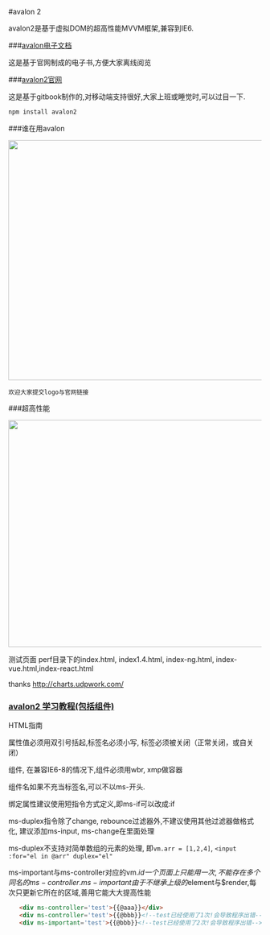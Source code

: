 #avalon 2 

avalon2是基于虚拟DOM的超高性能MVVM框架,兼容到IE6.

###[avalon电子文档](avalon%20cookbook.pdf)

这是基于官网制成的电子书,方便大家离线阅览

###[avalon2官网](http://avalonjs.coding.me/)

这是基于gitbook制作的,对移动端支持很好,大家上班或睡觉时,可以过目一下.

```javascript
npm install avalon2
```

###谁在用avalon

<img src='http://avalonjs.coding.me/styles/logos.jpg' width='639' height='477' />

`欢迎大家提交logo与官网链接`


###超高性能

<img src="http://avalonjs.coding.me/styles/performance.jpg" width='770' height='451' />


测试页面 perf目录下的index.html, index1.4.html, index-ng.html, index-vue.html,index-react.html


thanks http://charts.udpwork.com/

### [avalon2 学习教程(包括组件)](https://segmentfault.com/u/situzhengmei/articles)


HTML指南

属性值必须用双引号括起,标签名必须小写, 标签必须被关闭（正常关闭，或自关闭）

组件, 在兼容IE6-8的情况下,组件必须用wbr, xmp做容器

组件名如果不充当标签名,可以不以ms-开头.

绑定属性建议使用短指令方式定义,即ms-if可以改成:if

ms-duplex指令除了change, rebounce过滤器外,不建议使用其他过滤器做格式化,
建议添加ms-input, ms-change在里面处理

ms-duplex不支持对简单数组的元素的处理, 即`vm.arr = [1,2,4]`,
`<input :for="el in @arr" duplex="el"`


ms-important与ms-controller对应的vm.$id一个页面上只能用一次,不能存在多个同名的ms-controller.
     ms-important由于不继承上级的$element与$render,每次只更新它所在的区域,善用它能大大提高性能
```html
   <div ms-controller='test'>{{@aaa}}</div>
   <div ms-controller='test'>{{@bbb}}<!--test已经使用了1次!会导致程序出错--></div>
   <div ms-important='test'>{{@bbb}}<!--test已经使用了2次!会导致程序出错--></div>
```
